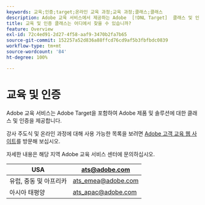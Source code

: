 ```yaml
---
keywords: 교육;인증;target;온라인 교육 과정;교육 과정;클래스;클래스
description: Adobe 교육 서비스에서 제공하는 Adobe  [!DNL Target]  클래스 및 인증을 찾으십시오.
title: 교육 및 인증 클래스는 어디에서 찾을 수 있습니까?
feature: Overview
exl-id: 72c4ed91-2d27-4f58-aaf9-3470b2fa7b65
source-git-commit: 152257a52d836a88ffcd76cd9af5b3fbfbdc0839
workflow-type: tm+mt
source-wordcount: '84'
ht-degree: 100%

---
```


# 교육 및 인증

Adobe 교육 서비스는 Adobe Target을 포함하여 Adobe 제품 및 솔루션에 대한 클래스 및 인증을 제공합니다.

강사 주도식 및 온라인 과정에 대해 사용 가능한 목록을 보려면 [Adobe 고객 교육 웹 사이트](https://training.adobe.com/training/courses.html#solution=adobeTarget)를 방문해 보십시오.

자세한 내용은 해당 지역 Adobe 교육 서비스 센터에 문의하십시오.

| USA | [ats@adobe.com](mailto:ats@adobe.com) |
|---|---|
| 유럽, 중동 및 아프리카 | [ats_emea@adobe.com](mailto:ats_emea@adobe.com) |
| 아시아 태평양 | [ats_apac@adobe.com](mailto:ats_apac@adobe.com) |
